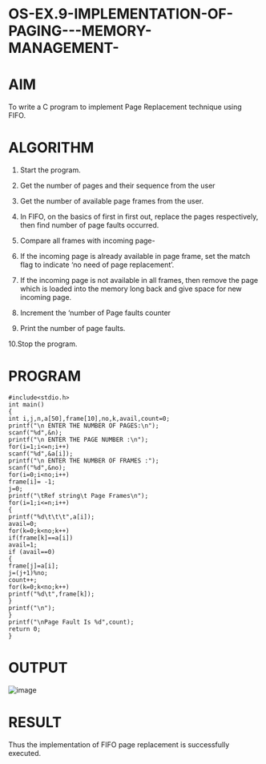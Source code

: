 # OS-EX.9-IMPLEMENTATION-OF-PAGING---MEMORY-MANAGEMENT-
# AIM
To write a C program to implement Page Replacement technique using FIFO.

# ALGORITHM
 1. Start the program.

 2. Get the number of pages and their sequence from the user

 3. Get the number of available page frames from the user.

 4. In FIFO, on the basics of first in first out, replace the pages respectively, then find number of page faults occurred.

 5. Compare all frames with incoming page-

 6. If the incoming page is already available in page frame, set the match flag to indicate ‘no need of page replacement’.

 7. If the incoming page is not available in all frames, then remove the page which is loaded into the memory long back and give space for new incoming page.

 8. Increment the ‘number of Page faults counter

 9. Print the number of page faults.

   10.Stop the program.

# PROGRAM
```
#include<stdio.h>
int main()
{
int i,j,n,a[50],frame[10],no,k,avail,count=0;
printf("\n ENTER THE NUMBER OF PAGES:\n");
scanf("%d",&n);
printf("\n ENTER THE PAGE NUMBER :\n");
for(i=1;i<=n;i++)
scanf("%d",&a[i]);
printf("\n ENTER THE NUMBER OF FRAMES :");
scanf("%d",&no);
for(i=0;i<no;i++)
frame[i]= -1;
j=0;
printf("\tRef string\t Page Frames\n");
for(i=1;i<=n;i++)
{
printf("%d\t\t\t",a[i]);
avail=0;
for(k=0;k<no;k++)
if(frame[k]==a[i])
avail=1;
if (avail==0)
{
frame[j]=a[i];
j=(j+1)%no;
count++;
for(k=0;k<no;k++)
printf("%d\t",frame[k]);
}
printf("\n");
}
printf("\nPage Fault Is %d",count);
return 0;
}
```
# OUTPUT
![image](https://github.com/AGALYARAMESHKUMAR/OS-EX.9-IMPLEMENTATION-OF-PAGING---MEMORY-MANAGEMENT-/assets/119394395/8990d3e3-fd08-4083-a66b-6c465fa9bad5)


# RESULT
Thus the implementation of FIFO page replacement is successfully executed.
